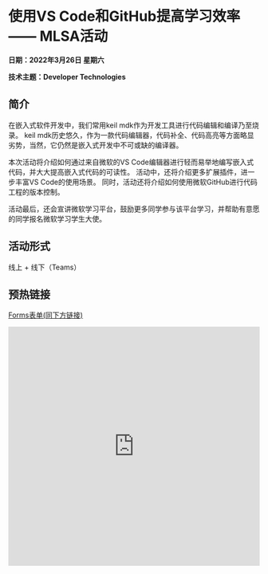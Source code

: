 # 使用VS Code和GitHub提高学习效率 —— MLSA活动

**日期：2022年3月26日   星期六**

**技术主题：Developer Technologies**

## 简介

在嵌入式软件开发中，我们常用keil mdk作为开发工具进行代码编辑和编译乃至烧录。
keil mdk历史悠久，作为一款代码编辑器，代码补全、代码高亮等方面略显劣势，当然，它仍然是嵌入式开发中不可或缺的编译器。

本次活动将介绍如何通过来自微软的VS Code编辑器进行轻而易举地编写嵌入式代码，并大大提高嵌入式代码的可读性。
活动中，还将介绍更多扩展插件，进一步丰富VS Code的使用场景。
同时，活动还将介绍如何使用微软GitHub进行代码工程的版本控制。

活动最后，还会宣讲微软学习平台，鼓励更多同学参与该平台学习，并帮助有意愿的同学报名微软学习学生大使。

## 活动形式
线上 + 线下（Teams）

## 预热链接

[Forms表单(同下方链接)](https://forms.office.com/Pages/ResponsePage.aspx?id=oBzDhDusrk6tEVGdgCM-by4k9K2E3jBKmq7h_dlB28tUQUw3M1M4N1FDSzZWUVRQTFlVNTQxWVpLUC4u)

<iframe width="640px" height= "480px" src= "https://forms.office.com/Pages/ResponsePage.aspx?id=oBzDhDusrk6tEVGdgCM-by4k9K2E3jBKmq7h_dlB28tUQUw3M1M4N1FDSzZWUVRQTFlVNTQxWVpLUC4u&embed=true" frameborder= "0" marginwidth= "0" marginheight= "0" style= "border: none; max-width:100%; max-height:100vh" allowfullscreen webkitallowfullscreen mozallowfullscreen msallowfullscreen> </iframe>

